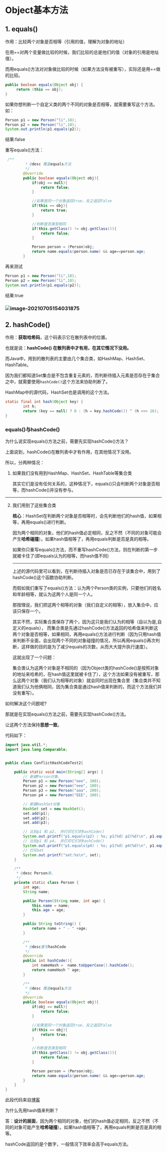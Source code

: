# Object基本方法
## 1. equals()
作用：比较两个对象是否相等（引用的值，理解为对象的地址）

在用==对两个变量做比较的时候，我们比较的总是他们的值（对象的引用是地址值）。

而用equals()方法对对象做比较的时候（如果方法没有被重写），实际还是用==做的比较。
````java
public boolean equals(Object obj) {
     return (this == obj);
}
````

如果你想判断一个自定义类的两个不同的对象是否相等，就需要重写这个方法。
如：
````java
Person p1 = new Person("li",18);
Person p2 = new Person("li",18);
System.out.println(p1.equals(p2));
````
结果:false

重写equals()方法：
````java
 /**
         * @desc 覆盖equals方法
         */
        @Override
        public boolean equals(Object obj){
            if(obj == null){
                return false;
            }

            //如果是同一个对象返回true，反之返回false
            if(this == obj){
                return true;
            }

            //判断是否类型相同
            if(this.getClass() != obj.getClass()){
                return false;
            }

            Person person = (Person)obj;
            return name.equals(person.name) && age==person.age;
        }
````
再来测试
````java
Person p1 = new Person("li",18);
Person p2 = new Person("li",18);
System.out.println(p1.equals(p2));
````
结果:true

### ![image-20210705154031875](http://note.youdao.com/yws/public/resource/7d81e6a39024a96dd86efacf29f4ca80/xmlnote/WEBRESOURCE44c2dc5dcc804df0b1d0bf196473de7d/397)





## 2. hashCode()

作用：**获取哈希码**，这个码表示它在散列表中的位置。

也就是说：**hashCode() 在散列表中才有用，在其它情况下没用。**

而Java中，用到的散列表的主要由几个集合类，如HashMap、HashSet、HashTable。

因为我们都知道Set集合是不包含重复元素的，而判断待插入元素是否存在于集合之中，就需要使用`hashCode()`这个方法来协助判断了。

HashMap中的源代码，HashSet也是调用的这个方法。

````java
static final int hash(Object key) {
        int h;
        return (key == null) ? 0 : (h = key.hashCode()) ^ (h >>> 16);
}
````



### equals()与hashCode()

为什么说实现equals()方法之前，需要先实现hashCode()方法？

上面说到，hashCode()在散列表中才有作用，在其他情况下没用。

所以，分两种情况：

1. 如果我们没有用到HashMap、HashSet、HashTable等集合类

   其实它们是没有任何关系的，这种情况下，equals()只会判断两个对象是否相等，而hashCode()并没有参与。

----

2. 我们用到了这些集合类

   **核心**：HashSet在判断两个对象是否相等时，会先判断他们的hash值，如果相等，再用equals()进行判断。

   因为两个相同的对象，他们的hash值必定相同，反之不然（不同的对象可能会产生**哈希碰撞**）。如果hash值相等了，再用equals判断是否是真的相等。

   如果你只重写equals()方法，而不重写hashCode()方法，则在判断的第一步就被卡住了(即equals认为的相等，而hash值不同)

   ----

   上述的源代码里可以看到，在判断待插入对象是否已存在于该集合中，用到了hashCode()这个函数协助判断。

   而假如我们重写了equals()方法：认为两个Person类的实例，只要他们的姓名和年龄相等，就认为这两个人是同一个人。

   

   那按理说，我们把这两个相等的对象（我们自定义的相等），放入集合中，应该只保存一个。

   其实不然，实际集合类保存了两个，因为这只是我们认为的相等（自以为是,自定义的equals）， 而集合类是先通过hashCode()方法返回的哈希值来判断这两个对象是否相等，如果相同，再用equals()方法进行判断（因为只用hash值来判断不全面，会出现两个不同的对象碰撞的情况，所以再用equals()再次判断，这样做的目的是为了减少equals的次数，从而大大提升执行速度）。

   

   这就出现了一个问题：

   集合类认为这两个对象是不相同的（因为Object类的hashCode()是按照对象的地址来哈希的，在hash值这里就被卡住了），这个方法如果没有被重写，那么这两个对象（我们认为相等的对象）就会同时出现在集合里（集合类并不知道我们认为他俩相同，因为集合类是通过hash值来判断的，而这个方法我们并没有重写）。

如何解决这个问题呢?

那就是在实现equals()方法之前，需要先实现hashCode()方法。      

让这两个方法保持**思想一致**。



代码如下：

````java
import java.util.*;
import java.lang.Comparable;


public class ConflictHashCodeTest2{

    public static void main(String[] args) {
        // 新建Person对象，
        Person p1 = new Person("eee", 100);
        Person p2 = new Person("eee", 100);
        Person p3 = new Person("aaa", 200);
        Person p4 = new Person("EEE", 100);

        // 新建HashSet对象
        HashSet set = new HashSet();
        set.add(p1);
        set.add(p2);
        set.add(p3);

        // 比较p1 和 p2， 并打印它们的hashCode()
        System.out.printf("p1.equals(p2) : %s; p1(%d) p2(%d)\n", p1.equals(p2), p1.hashCode(), p2.hashCode());
        // 比较p1 和 p4， 并打印它们的hashCode()
        System.out.printf("p1.equals(p4) : %s; p1(%d) p4(%d)\n", p1.equals(p4), p1.hashCode(), p4.hashCode());
        // 打印set
        System.out.printf("set:%s\n", set);
    }

    /**
     * @desc Person类。
     */
    private static class Person {
        int age;
        String name;

        public Person(String name, int age) {
            this.name = name;
            this.age = age;
        }

        public String toString() {
            return name + " - " +age;
        }

        /**
         * @desc重写hashCode
         */
        @Override
        public int hashCode(){
            int nameHash =  name.toUpperCase().hashCode();
            return nameHash ^ age;
        }

        /**
         * @desc 覆盖equals方法
         */
        @Override
        public boolean equals(Object obj){
            if(obj == null){
                return false;
            }

            //如果是同一个对象返回true，反之返回false
            if(this == obj){
                return true;
            }

            //判断是否类型相同
            if(this.getClass() != obj.getClass()){
                return false;
            }

            Person person = (Person)obj;
            return name.equals(person.name) && age==person.age;
        }
    }
}
````

此段代码来自[博客](https://www.cnblogs.com/skywang12345/p/3324958.html)

为什么先用hash值来判断？

答：**设计的层面**，因为两个相同的对象，他们的hash值必定相同，反之不然（不同的对象可能产生**哈希碰撞**）。如果hash值相等了，再用equals判断是否是真的相等。

hashCode返回的是个数字，一般情况下效率会高于equals方法。











